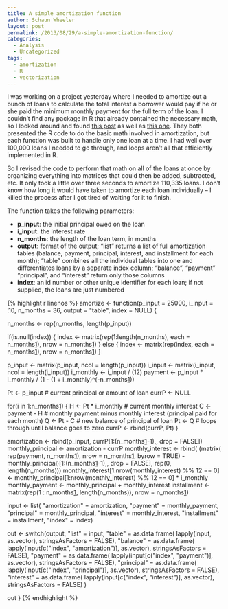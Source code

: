 ```yaml
---
title: A simple amortization function
author: Schaun Wheeler
layout: post
permalink: /2013/08/29/a-simple-amortization-function/
categories:
  - Analysis
  - Uncategorized
tags:
  - amortization
  - R
  - vectorization
---
```

I was working on a project yesterday where I needed to amortize out a bunch of loans to calculate the total interest a borrower would pay if he or she paid the minimum monthly payment for the full term of the loan. I couldn&#8217;t find any package in R that already contained the necessary math, so I looked around and found [this post][1] as well as [this one][2]. They both presented the R code to do the basic math involved in amortization, but each function was built to handle only one loan at a time. I had well over 100,000 loans I needed to go through, and loops aren&#8217;t all that efficiently implemented in R.<!--more-->

So I revised the code to perform that math on all of the loans at once by organizing everything into matrices that could then be added, subtracted, etc. It only took a little over three seconds to amortize 110,335 loans. I don&#8217;t know how long it would have taken to amortize each loan individually &#8211; I killed the process after I got tired of waiting for it to finish.

The function takes the following parameters:

*   **p_input**: the initial principal owed on the loan
*   **i_input**: the interest rate
*   **n_months**: the length of the loan term, in months
*   **output**: format of the output; &#8220;list&#8221; returns a list of full amortization tables (balance, payment, principal, interest, and installment for each month); &#8220;table&#8221; combines all the individual tables into one and differentiates loans by a separate index column; &#8220;balance&#8221;, &#8220;payment&#8221; &#8220;principal&#8221;, and &#8220;interest&#8221; return only those columns
*   **index**: an id number or other unique identifier for each loan; if not supplied, the loans are just numbered

{% highlight r linenos %}
amortize <- function(p_input = 25000, i_input = .10, n_months = 36,
  output = "table", index = NULL) {

  n_months <- rep(n_months, length(p_input))

  if(is.null(index)) {
    index <- matrix(rep(1:length(n_months), each = n_months[1]),
      nrow = n_months[1])
  } else {
    index <- matrix(rep(index, each = n_months[1]), nrow = n_months[1])
  }

  p_input <- matrix(p_input, ncol = length(p_input))
  i_input <- matrix(i_input, ncol = length(i_input))
  i_monthly <- i_input / (12)
  payment <- p_input * i_monthly / (1 - (1 + i_monthly)^(-n_months[1]))

  Pt <- p_input # current principal or amount of loan
  currP <- NULL

  for(i in 1:n_months[1]) {
    H <- Pt * i_monthly # current monthly interest
    C <- payment - H # monthly payment minus monthly interest (principal paid for each month)
    Q <- Pt - C # new balance of principal of loan
    Pt <- Q # loops through until balance goes to zero
    currP <- rbind(currP, Pt)
  }

  amortization <- rbind(p_input, currP[1:(n_months[1]-1),, drop = FALSE])
  monthly_principal <- amortization - currP
  monthly_interest <- rbind(
    (matrix(
      rep(payment, n_months[1]),
      nrow = n_months[1],
      byrow = TRUE) - monthly_principal)[1:(n_months[1]-1),, drop = FALSE],
    rep(0, length(n_months)))
  monthly_interest[1:nrow(monthly_interest) %% 12 == 0] <-
    monthly_principal[1:nrow(monthly_interest) %% 12 == 0] * i_monthly
  monthly_payment <- monthly_principal + monthly_interest
  installment <- matrix(rep(1 : n_months[1], length(n_months)),
    nrow = n_months[1])

  input <- list(
    "amortization" = amortization,
    "payment" = monthly_payment,
    "principal" = monthly_principal,
    "interest" = monthly_interest,
    "installment" = installment,
    "index" = index)

  out <- switch(output,
    "list" = input,
    "table" = as.data.frame(
      lapply(input, as.vector),
      stringsAsFactors = FALSE),
    "balance" = as.data.frame(
      lapply(input[c("index", "amortization")], as.vector),
      stringsAsFactors = FALSE),
    "payment" = as.data.frame(
      lapply(input[c("index", "payment")], as.vector),
      stringsAsFactors = FALSE),
    "principal" = as.data.frame(
      lapply(input[c("index", "principal")], as.vector),
      stringsAsFactors = FALSE),
    "interest" = as.data.frame(
      lapply(input[c("index", "interest")], as.vector),
      stringsAsFactors = FALSE)
  )

  out
}
{% endhighlight %}

 [1]: http://www.r-bloggers.com/mortgage-calculator-and-amortization-charts-with-r/
 [2]: http://biostatmatt.com/archives/895
